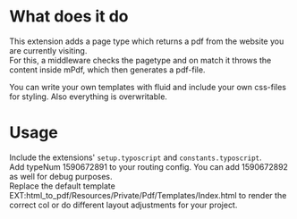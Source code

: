 # What does it do

This extension adds a page type which returns a pdf from the website you are currently visiting.  
For this, a middleware checks the pagetype and on match it throws the content inside mPdf, which then generates a pdf-file.

You can write your own templates with fluid and include your own css-files for styling.
Also everything is overwritable.

# Usage

Include the extensions' `setup.typoscript` and `constants.typoscript`.  
Add typeNum 1590672891 to your routing config. You can add 1590672892 as well for debug purposes.  
Replace the default template EXT:html_to_pdf/Resources/Private/Pdf/Templates/Index.html to render the correct col or do different layout adjustments for your project.  
